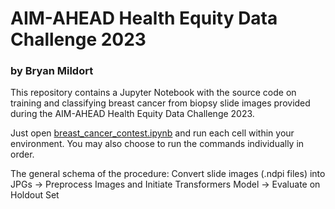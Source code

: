 # AIM-AHEAD Health Equity Data Challenge 2023
### by Bryan Mildort

This repository contains a Jupyter Notebook with the source code on training and classifying breast cancer from biopsy slide images provided during the AIM-AHEAD Health Equity Data Challenge 2023.

Just open [breast_cancer_contest.ipynb](https://github.com/bryanmildort/aim_ahead_breast_cancer_2023/blob/main/breast_cancer_contest.ipynb) and run each cell within your environment. You may also choose to run the commands individually in order.

The general schema of the procedure:
Convert slide images (.ndpi files) into JPGs -> Preprocess Images and Initiate Transformers Model -> Evaluate on Holdout Set
